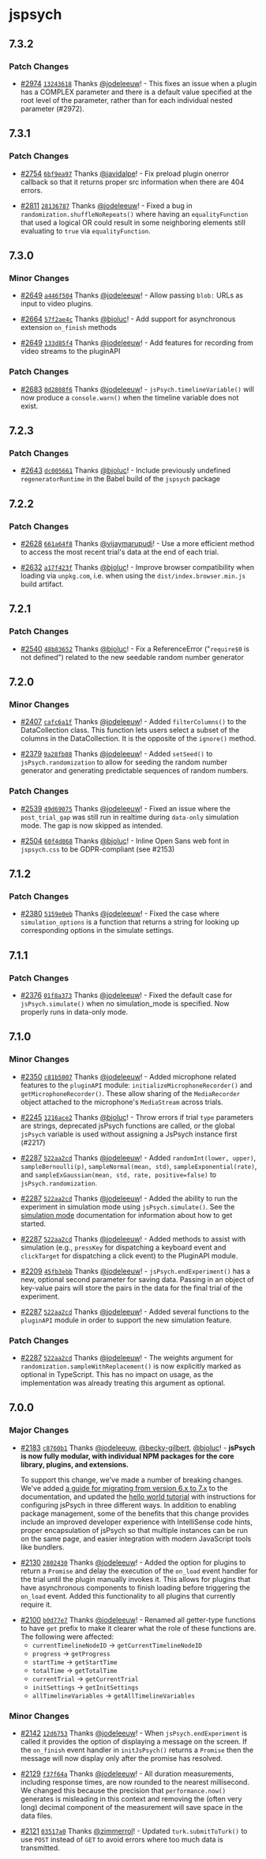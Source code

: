 # jspsych

## 7.3.2

### Patch Changes

- [#2974](https://github.com/jspsych/jsPsych/pull/2974) [`13243618`](https://github.com/jspsych/jsPsych/commit/1324361835de41a176757c3d9d0038b740cb4c76) Thanks [@jodeleeuw](https://github.com/jodeleeuw)! - This fixes an issue when a plugin has a COMPLEX parameter and there is a default value specified at the root level of the parameter, rather than for each individual nested parameter (#2972).

## 7.3.1

### Patch Changes

- [#2754](https://github.com/jspsych/jsPsych/pull/2754) [`6bf9ea97`](https://github.com/jspsych/jsPsych/commit/6bf9ea973e7a0309dd1f5ea06043a27ea2f991bf) Thanks [@javidalpe](https://github.com/javidalpe)! - Fix preload plugin onerror callback so that it returns proper src information when there are 404 errors.

* [#2811](https://github.com/jspsych/jsPsych/pull/2811) [`28136787`](https://github.com/jspsych/jsPsych/commit/28136787ecdefc4c4620393576b5179b734454f1) Thanks [@jodeleeuw](https://github.com/jodeleeuw)! - Fixed a bug in `randomization.shuffleNoRepeats()` where having an `equalityFunction` that used a logical OR could result in some neighboring elements still evaluating to `true` via `equalityFunction`.

## 7.3.0

### Minor Changes

- [#2649](https://github.com/jspsych/jsPsych/pull/2649) [`a446f504`](https://github.com/jspsych/jsPsych/commit/a446f504ccf0180f44fbdf25fd1ba7e10bfdfe0f) Thanks [@jodeleeuw](https://github.com/jodeleeuw)! - Allow passing `blob:` URLs as input to video plugins.

* [#2664](https://github.com/jspsych/jsPsych/pull/2664) [`57f2ae4c`](https://github.com/jspsych/jsPsych/commit/57f2ae4c697d2434fe548e7f8b376f904b87086e) Thanks [@bjoluc](https://github.com/bjoluc)! - Add support for asynchronous extension `on_finish` methods

- [#2649](https://github.com/jspsych/jsPsych/pull/2649) [`133d85f4`](https://github.com/jspsych/jsPsych/commit/133d85f498f9bacbfb40b9abd8f135f99fbe947c) Thanks [@jodeleeuw](https://github.com/jodeleeuw)! - Add features for recording from video streams to the pluginAPI

### Patch Changes

- [#2683](https://github.com/jspsych/jsPsych/pull/2683) [`0d2808f6`](https://github.com/jspsych/jsPsych/commit/0d2808f648b4eb682c8fbbbbd0637f788f93a08b) Thanks [@jodeleeuw](https://github.com/jodeleeuw)! - `jsPsych.timelineVariable()` will now produce a `console.warn()` when the timeline variable does not exist.

## 7.2.3

### Patch Changes

- [#2643](https://github.com/jspsych/jsPsych/pull/2643) [`dc005661`](https://github.com/jspsych/jsPsych/commit/dc005661420dcc5c8aec62651687fc9aeac5fb65) Thanks [@bjoluc](https://github.com/bjoluc)! - Include previously undefined `regeneratorRuntime` in the Babel build of the `jspsych` package

## 7.2.2

### Patch Changes

- [#2628](https://github.com/jspsych/jsPsych/pull/2628) [`661a64f8`](https://github.com/jspsych/jsPsych/commit/661a64f8b0a27881f40dac0a28c2db00fe055125) Thanks [@vijaymarupudi](https://github.com/vijaymarupudi)! - Use a more efficient method to access the most recent trial's data at the end of each trial.

* [#2632](https://github.com/jspsych/jsPsych/pull/2632) [`a17f423f`](https://github.com/jspsych/jsPsych/commit/a17f423f18df24c73baeb06d4079f9f2f9211386) Thanks [@bjoluc](https://github.com/bjoluc)! - Improve browser compatibility when loading via `unpkg.com`, i.e. when using the `dist/index.browser.min.js` build artifact.

## 7.2.1

### Patch Changes

- [#2540](https://github.com/jspsych/jsPsych/pull/2540) [`48b83652`](https://github.com/jspsych/jsPsych/commit/48b8365294cf76a0dcc91225da4405c583f3349f) Thanks [@bjoluc](https://github.com/bjoluc)! - Fix a ReferenceError ("`require$0` is not defined") related to the new seedable random number generator

## 7.2.0

### Minor Changes

- [#2407](https://github.com/jspsych/jsPsych/pull/2407) [`cafc6a1f`](https://github.com/jspsych/jsPsych/commit/cafc6a1f65f3f6b9f09598e3b12dfa2ad76d9451) Thanks [@jodeleeuw](https://github.com/jodeleeuw)! - Added `filterColumns()` to the DataCollection class. This function lets users select a subset of the columns in the DataCollection. It is the opposite of the `ignore()` method.

* [#2379](https://github.com/jspsych/jsPsych/pull/2379) [`9a28fb08`](https://github.com/jspsych/jsPsych/commit/9a28fb08dbe0953b9a8eea2d1da988152f370e66) Thanks [@jodeleeuw](https://github.com/jodeleeuw)! - Added `setSeed()` to `jsPsych.randomization` to allow for seeding the random number generator and generating predictable sequences of random numbers.

### Patch Changes

- [#2539](https://github.com/jspsych/jsPsych/pull/2539) [`49d69075`](https://github.com/jspsych/jsPsych/commit/49d6907505cdfcd4aa997c7501a8dbd704646162) Thanks [@jodeleeuw](https://github.com/jodeleeuw)! - Fixed an issue where the `post_trial_gap` was still run in realtime during `data-only` simulation mode. The gap is now skipped as intended.

* [#2504](https://github.com/jspsych/jsPsych/pull/2504) [`60f4d868`](https://github.com/jspsych/jsPsych/commit/60f4d868352d78593beba39c8b2bf0e88b264df8) Thanks [@bjoluc](https://github.com/bjoluc)! - Inline Open Sans web font in `jspsych.css` to be GDPR-compliant (see #2153)

## 7.1.2

### Patch Changes

- [#2380](https://github.com/jspsych/jsPsych/pull/2380) [`5159e0eb`](https://github.com/jspsych/jsPsych/commit/5159e0eb23ecf2a131bf91edbd13a4b04bf0283b) Thanks [@jodeleeuw](https://github.com/jodeleeuw)! - Fixed the case where `simulation_options` is a function that returns a string for looking up corresponding options in the simulate settings.

## 7.1.1

### Patch Changes

- [#2376](https://github.com/jspsych/jsPsych/pull/2376) [`01f8a373`](https://github.com/jspsych/jsPsych/commit/01f8a373799baf871b0f91b64e81cb108323bacd) Thanks [@jodeleeuw](https://github.com/jodeleeuw)! - Fixed the default case for `jsPsych.simulate()` when no simulation_mode is specified. Now properly runs in data-only mode.

## 7.1.0

### Minor Changes

- [#2350](https://github.com/jspsych/jsPsych/pull/2350) [`c81b5007`](https://github.com/jspsych/jsPsych/commit/c81b500771ce449ac8145925170a63a08ab0465e) Thanks [@jodeleeuw](https://github.com/jodeleeuw)! - Added microphone related features to the `pluginAPI` module: `initializeMicrophoneRecorder()` and `getMicrophoneRecorder()`. These allow sharing of the `MediaRecorder` object attached to the microphone's `MediaStream` across trials.

* [#2245](https://github.com/jspsych/jsPsych/pull/2245) [`1216ace2`](https://github.com/jspsych/jsPsych/commit/1216ace2a3cf15538dab5d522c46880e31c5be89) Thanks [@bjoluc](https://github.com/bjoluc)! - Throw errors if trial `type` parameters are strings, deprecated jsPsych functions are called, or the global `jsPsych` variable is used without assigning a JsPsych instance first (#2217)

- [#2287](https://github.com/jspsych/jsPsych/pull/2287) [`522aa2cd`](https://github.com/jspsych/jsPsych/commit/522aa2cdbf64886e95b2b50f5442cc360b631339) Thanks [@jodeleeuw](https://github.com/jodeleeuw)! - Added `randomInt(lower, upper)`, `sampleBernoulli(p)`, `sampleNormal(mean, std)`, `sampleExponential(rate)`, and `sampleExGaussian(mean, std, rate, positive=false)` to `jsPsych.randomization`.

* [#2287](https://github.com/jspsych/jsPsych/pull/2287) [`522aa2cd`](https://github.com/jspsych/jsPsych/commit/522aa2cdbf64886e95b2b50f5442cc360b631339) Thanks [@jodeleeuw](https://github.com/jodeleeuw)! - Added the ability to run the experiment in simulation mode using `jsPsych.simulate()`. See the [simulation mode](https://www.jspsych.org/latest/overview/simulation) documentation for information about how to get started.

- [#2287](https://github.com/jspsych/jsPsych/pull/2287) [`522aa2cd`](https://github.com/jspsych/jsPsych/commit/522aa2cdbf64886e95b2b50f5442cc360b631339) Thanks [@jodeleeuw](https://github.com/jodeleeuw)! - Added methods to assist with simulation (e.g., `pressKey` for dispatching a keyboard event and `clickTarget` for dispatching a click event) to the PluginAPI module.

* [#2209](https://github.com/jspsych/jsPsych/pull/2209) [`45fb3ebb`](https://github.com/jspsych/jsPsych/commit/45fb3ebb92a7effaf807c548ccd01eb2cda39110) Thanks [@jodeleeuw](https://github.com/jodeleeuw)! - `jsPsych.endExperiment()` has a new, optional second parameter for saving data. Passing in an object of key-value pairs will store the pairs in the data for the final trial of the experiment.

- [#2287](https://github.com/jspsych/jsPsych/pull/2287) [`522aa2cd`](https://github.com/jspsych/jsPsych/commit/522aa2cdbf64886e95b2b50f5442cc360b631339) Thanks [@jodeleeuw](https://github.com/jodeleeuw)! - Added several functions to the `pluginAPI` module in order to support the new simulation feature.

### Patch Changes

- [#2287](https://github.com/jspsych/jsPsych/pull/2287) [`522aa2cd`](https://github.com/jspsych/jsPsych/commit/522aa2cdbf64886e95b2b50f5442cc360b631339) Thanks [@jodeleeuw](https://github.com/jodeleeuw)! - The weights argument for `randomization.sampleWithReplacement()` is now explicitly marked as optional in TypeScript. This has no impact on usage, as the implementation was already treating this argument as optional.

## 7.0.0

### Major Changes

- [#2183](https://github.com/jspsych/jsPsych/pull/2183) [`c8760b1`](https://github.com/jspsych/jsPsych/commit/c8760b19483453b0e77dc98e464e1629b5605a15) Thanks [@jodeleeuw](https://github.com/jodeleeuw), [@becky-gilbert](https://github.com/becky-gilbert), [@bjoluc](https://github.com/bjoluc)! - **jsPsych is now fully modular, with individual NPM packages for the core library, plugins, and extensions.**

  To support this change, we've made a number of breaking changes. We've added [a guide for migrating from version 6.x to 7.x](https://www.jspsych.org/7.0/support/migration-v7/) to the documentation, and updated the [hello world tutorial](https://www.jspsych.org/7.0/tutorials/hello-world/) with instructions for configuring jsPsych in three different ways. In addition to enabling package management, some of the benefits that this change provides include an improved developer experience with IntelliSense code hints, proper encapsulation of jsPsych so that multiple instances can be run on the same page, and easier integration with modern JavaScript tools like bundlers.

* [#2130](https://github.com/jspsych/jsPsych/pull/2130) [`2802430`](https://github.com/jspsych/jsPsych/commit/28024309995fe0102b53d4dde2b98393da9ff91f) Thanks [@jodeleeuw](https://github.com/jodeleeuw)! - Added the option for plugins to return a `Promise` and delay the execution of the `on_load` event handler for the trial until the plugin manually invokes it. This allows for plugins that have asynchronous components to finish loading before triggering the `on_load` event. Added this functionality to all plugins that currently require it.

- [#2100](https://github.com/jspsych/jsPsych/pull/2100) [`b0d77e7`](https://github.com/jspsych/jsPsych/commit/b0d77e79aaa7140de4bac37a70af69467478aee2) Thanks [@jodeleeuw](https://github.com/jodeleeuw)! - Renamed all getter-type functions to have `get` prefix to make it clearer what the role of these functions are. The following were affected:
  - `currentTimelineNodeID` -> `getCurrentTimelineNodeID`
  - `progress` -> `getProgress`
  - `startTime` -> `getStartTime`
  - `totalTime` -> `getTotalTime`
  - `currentTrial` -> `getCurrentTrial`
  - `initSettings` -> `getInitSettings`
  - `allTimelineVariables` -> `getAllTimelineVariables`

### Minor Changes

- [#2142](https://github.com/jspsych/jsPsych/pull/2142) [`12d6753`](https://github.com/jspsych/jsPsych/commit/12d675320f9e2a3edaff52167320ed39461c5d79) Thanks [@jodeleeuw](https://github.com/jodeleeuw)! - When `jsPsych.endExperiment` is called it provides the option of displaying a message on the screen. If the `on_finish` event handler in `initJsPsych()` returns a `Promise` then the message will now display only after the promise has resolved.

* [#2129](https://github.com/jspsych/jsPsych/pull/2129) [`f37f64a`](https://github.com/jspsych/jsPsych/commit/f37f64ac61ca4d934bf19a4dd15c9370ac4c2a8e) Thanks [@jodeleeuw](https://github.com/jodeleeuw)! - All duration measurements, including response times, are now rounded to the nearest millisecond. We changed this because the precision that `performance.now()` generates is misleading in this context and removing the (often very long) decimal component of the measurement will save space in the data files.

- [#2121](https://github.com/jspsych/jsPsych/pull/2121) [`03517a0`](https://github.com/jspsych/jsPsych/commit/03517a09c826d935114649174f4f1dc239bf36ea) Thanks [@zimmerrol](https://github.com/zimmerrol)! - Updated `turk.submitToTurk()` to use `POST` instead of `GET` to avoid errors where too much data is transmitted.
